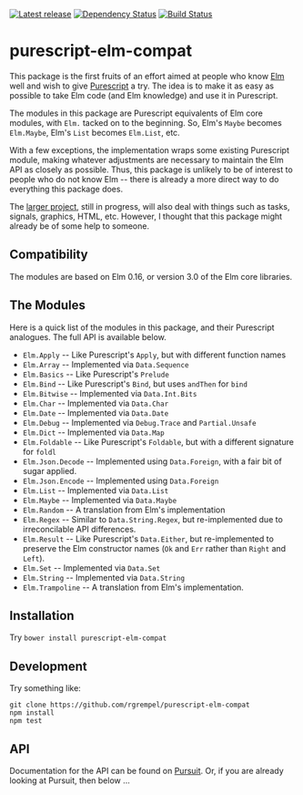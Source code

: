 [![Latest release](http://img.shields.io/bower/v/purescript-elm-compat.svg)](https://github.com/rgrempel/purescript-elm-compat/releases)
[![Dependency Status](https://www.versioneye.com/user/projects/5701e80bfcd19a00415afff5/badge.svg?style=flat)](https://www.versioneye.com/user/projects/5701e80bfcd19a00415afff5)
[![Build Status](https://travis-ci.org/rgrempel/purescript-elm-compat.svg?branch=master)](https://travis-ci.org/rgrempel/purescript-elm-compat)

# purescript-elm-compat

This package is the first fruits of an effort aimed at people who know
[Elm](http://elm-lang.org) well and wish to give
[Purescript](http://purescript.org) a try. The idea is to make it as easy
as possible to take Elm code (and Elm knowledge) and use it in Purescript.

The modules in this package are Purescript equivalents of Elm core modules,
with `Elm.` tacked on to the beginning. So, Elm's `Maybe` becomes
`Elm.Maybe`, Elm's `List` becomes `Elm.List`, etc.

With a few exceptions, the implementation wraps some existing
Purescript module, making whatever adjustments are necessary to maintain
the Elm API as closely as possible. Thus, this package is unlikely to
be of interest to people who do not know Elm -- there is already a
more direct way to do everything this package does.

The [larger project](https://github.com/rgrempel/purescript-elm), still
in progress, will also deal with things such as tasks, signals, graphics, HTML,
etc. However, I thought that this package might already be of some help
to someone.

## Compatibility

The modules are based on Elm 0.16, or version 3.0 of the Elm core libraries.

## The Modules

Here is a quick list of the modules in this package, and their Purescript analogues.
The full API is available below.

* `Elm.Apply` -- Like Purescript's `Apply`, but with different function names
* `Elm.Array` -- Implemented via `Data.Sequence`
* `Elm.Basics` -- Like Purescript's `Prelude`
* `Elm.Bind` -- Like Purescript's `Bind`, but uses `andThen` for `bind`
* `Elm.Bitwise` -- Implemented via `Data.Int.Bits`
* `Elm.Char` -- Implemented via `Data.Char`
* `Elm.Date` -- Implemented via `Data.Date`
* `Elm.Debug` -- Implemented via `Debug.Trace` and `Partial.Unsafe`
* `Elm.Dict` -- Implemented via `Data.Map`
* `Elm.Foldable` -- Like Purescript's `Foldable`, but with a different signature for `foldl`
* `Elm.Json.Decode` -- Implemented using `Data.Foreign`, with a fair bit of sugar applied.
* `Elm.Json.Encode` -- Implemented using `Data.Foreign`
* `Elm.List` -- Implemented via `Data.List`
* `Elm.Maybe` -- Implemented via `Data.Maybe`
* `Elm.Random` -- A translation from Elm's implementation
* `Elm.Regex` -- Similar to `Data.String.Regex`, but re-implemented due to irreconcilable API differences.
* `Elm.Result` -- Like Purescript's `Data.Either`, but re-implemented to preserve the Elm constructor names (`Ok` and `Err` rather than `Right` and `Left`).
* `Elm.Set` -- Implemented via `Data.Set`
* `Elm.String` -- Implemented via `Data.String`
* `Elm.Trampoline` -- A translation from Elm's implementation.

## Installation

Try `bower install purescript-elm-compat`

## Development

Try something like:

    git clone https://github.com/rgrempel/purescript-elm-compat
    npm install
    npm test

## API

Documentation for the API can be found on
[Pursuit](https://pursuit.purescript.org/packages/purescript-elm-compat).
Or, if you are already looking at Pursuit, then below ...

